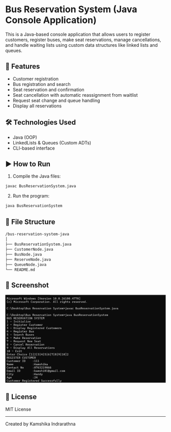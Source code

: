 # Bus Reservation System (Java Console Application)

This is a Java-based console application that allows users to register customers, register buses, make seat reservations, manage cancellations, and handle waiting lists using custom data structures like linked lists and queues.

## 📌 Features
- Customer registration
- Bus registration and search
- Seat reservation and confirmation
- Seat cancellation with automatic reassignment from waitlist
- Request seat change and queue handling
- Display all reservations

## 🛠 Technologies Used
- Java (OOP)
- LinkedLists & Queues (Custom ADTs)
- CLI-based interface

## ▶️ How to Run
1. Compile the Java files:
```bash
javac BusReservationSystem.java
```
2. Run the program:
```bash
java BusReservationSystem
```

## 📂 File Structure
```
/bus-reservation-system-java
│
├── BusReservationSystem.java
├── CustomerNode.java
├── BusNode.java
├── ReserveNode.java
├── QueueNode.java
└── README.md
```

## 📸 Screenshot
![Reservation System Demo](Screenshots/reservation_demo.png)

## 🔖 License
MIT License

---
Created by Kamshika Indrarathna
